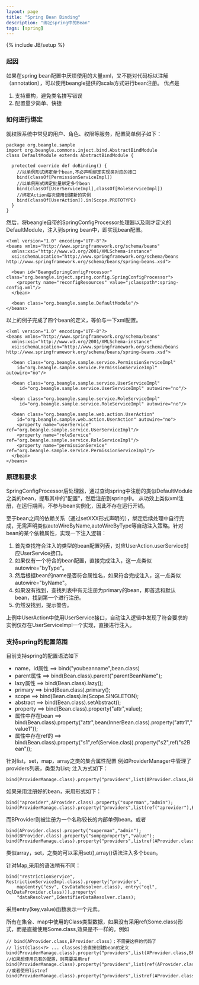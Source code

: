 ```yaml
---
layout: page
title: "Spring Bean Binding"
description: "绑定spring中的Bean"
tags: [spring]
---
```

{% include JB/setup %}

### 起因
如果在spring bean配置中厌烦使用的大量xml，又不能对代码标以注解（annotation），可以使用beangle提供的scala方式进行bean注册。
优点是

1. 支持重构，避免类名拼写错误
2. 配置量少简单、快捷

### 如何进行绑定
就权限系统中常见的用户、角色、权限等服务，配置简单例子如下：

    package org.beangle.sample
    import org.beangle.commons.inject.bind.AbstractBindModule
    class DefaultModule extends AbstractBindModule {

      protected override def doBinding() {
        //以单例形式绑定单个bean,不必声明绑定实现类对应的接口
        bind(classOf[PermissionServiceImpl])
        //以单例形式绑定批量绑定多个bean
        bind(classOf[UserServiceImpl],classOf[RoleServiceImpl])
        //绑定Action每次使用创建新的实例
        bind(classOf[UserAction]).in(Scope.PROTOTYPE)
      }
    }

然后，将beangle自带的SpringConfigProcessor处理器以及刚才定义的DefaultModule，注入到spring bean中，即实现bean配置。

    <?xml version="1.0" encoding="UTF-8"?>
    <beans xmlns="http://www.springframework.org/schema/beans"
      xmlns:xsi="http://www.w3.org/2001/XMLSchema-instance"
      xsi:schemaLocation="http://www.springframework.org/schema/beans http://www.springframework.org/schema/beans/spring-beans.xsd">

      <bean id="BeangeSpringConfigProcessor" class="org.beangle.inject.spring.config.SpringConfigProcessor">
        <property name="reconfigResources" value=";classpath*:spring-config.xml"/>
      </bean>
	
      <bean class="org.beangle.sample.DefaultModule"/>
    </beans>

以上的例子完成了四个bean的定义，等价与一下xml配置。

    <?xml version="1.0" encoding="UTF-8"?>
    <beans xmlns="http://www.springframework.org/schema/beans"
      xmlns:xsi="http://www.w3.org/2001/XMLSchema-instance"
      xsi:schemaLocation="http://www.springframework.org/schema/beans http://www.springframework.org/schema/beans/spring-beans.xsd">

      <bean class="org.beangle.sample.service.PermissionServiceImpl" 
        id="org.beangle.sample.service.PermissionServiceImpl" autowire="no"/>
	
      <bean class="org.beangle.sample.service.UserServiceImpl" 
         id="org.beangle.sample.service.UserServiceImpl" autowire="no"/>

      <bean class="org.beangle.sample.service.RoleServiceImpl" 
         id="org.beangle.sample.service.RoleServiceImpl" autowire="no"/>
      
      <bean class="org.beangle.sample.web.action.UserAction"
        id="org.beangle.sample.web.action.UserAction" autowire="no">
        <property name="userService" ref="org.beangle.sample.service.UserServiceImpl"/>
        <property name="roleService" ref="org.beangle.sample.service.RoleServiceImpl"/>
        <property name="permissionService" ref="org.beangle.sample.service.PermissionServiceImpl"/>
      </bean>
    </beans>

### 原理和要求
SpringConfigProcessor后处理器，通过查询spring中注册的类似DefaultModule之类的bean，提取其中的"配置"，然后注册到spring中。
从功效上类似xml注册，在运行期间，不参与bean实例化，因此不存在运行开销。

至于bean之间的依赖关系（通过setXXX形式声明的），绑定后续处理中自行完成，无需声明类似autoWireByName,autoWireByType等自动注入策略。针对bean的某个依赖属性，实现一下注入逻辑：

1. 首先查找符合注入的类型的bean配置列表，对应UserAction.userService对应UserService接口。
2. 如果仅有一个符合的bean配置，直接完成注入，这一点类似autowire="byType"。
3. 然后根据bean的name是否符合属性名，如果符合完成注入，这一点类似autowire="byName"。
4. 如果没有找到，查找列表中有无注册为primary的bean，即首选和默认bean，找到第一个进行注册。
5. 仍然没找到，提示警告。

上例中UserAction中使用UserService接口，自动注入逻辑中发现了符合要求的实例仅存在UserServiceImpl一个实现，直接进行注入。

### 支持spring的配置范围

目前支持spring的配置语法如下

* name，id属性 ==> bind("youbeanname",bean.class)
* parent属性 ==> bind(Bean.class).parent("parentBeanName");
* lazy属性 ==> bind(Bean.class).lazy();
* primary ==> bind(Bean.class).primary();
* scope ==> bind(Bean.class).in(Scope.SINGLETON);
* abstract ==> bind(Bean.class).setAbstract();
* property ==> bind(Bean.class).property("attr",value);
* 属性中存在bean ==> bind(Bean.class).property("attr",bean(InnerBean.class).property("attr1","value1"));
* 属性中存在ref的 ==> bind(Bean.class).property("s1",ref(Service.clas)).property("s2",ref("s2Bean"));

针对list，set，map，array之类的集合属性配置
例如ProviderManager中管理了providers列表，类型为List<Provider>;
注入方式如下：

    bind(ProviderManage.class).property("providers",list(AProvider.class,BProvider.class));

如果采用注册好的bean，采用形式如下：

    bind("aprovider",AProvider.class).property("superman","admin");
    bind(ProviderManage.class).property("providers",list(ref("aprovider"),BProvider.class));
而BProvider则被注册为一个名称较长的内部单例bean。或者

    bind(AProvider.class).property("superman","admin");
    bind(BProvider.class).property("sompeproperty","value");
    bind(ProviderManage.class).property("providers",listref(AProvider.class,BProvider.class));
类似array，set，之类的可以采用set(),array()语法注入多个bean。

针对Map,采用的语法稍有不同：

    bind("restrictionService", RestrictionServiceImpl.class).property("providers",
        map(entry("csv", CsvDataResolver.class), entry("oql", OqlDataProvider.class))).property(
        "dataResolver",IdentifierDataResolver.class);
采用entry(key,value)函数表示一个元素。

所有在集合、map中使用的Class类型数据，如果没有采用ref(Some.class)形式，而是直接使用Some.class,效果是不一样的。例如

    // bind(AProvider.class,BProvider.class)；不需要这样的代码了
    // list(Class<?> ... classes)会直接创建bean的定义
    bind(ProviderManage.class).property("providers",list(AProvider.class,BProvider.class));
    //如果想使用已有的配置，则需要采用ref
    bind(ProviderManage.class).property("providers",list(ref(AProvider.class),ref(BProvider.class)));
    //或者使用listref
    bind(ProviderManage.class).property("providers",listref(AProvider.class,BProvider.class));
